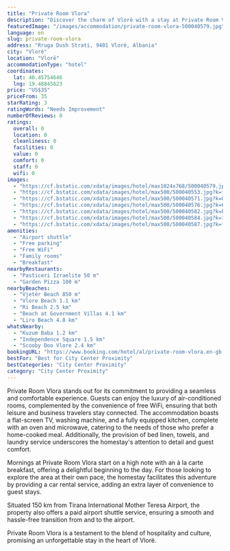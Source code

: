 ```yaml
---
title: "Private Room Vlora"
description: "Discover the charm of Vlorë with a stay at Private Room Vlora, a prime choice for travelers seeking a blend of comfort and convenience."
featuredImage: "/images/accommodation/private-room-vlora-500040579.jpg"
language: en
slug: private-room-vlora
address: "Rruga Dush Strati, 9401 Vlorë, Albania"
city: "Vlorë"
location: "Vlorë"
accommodationType: "hotel"
coordinates:
  lat: 40.45754646
  lng: 19.48845623
price: "US$35"
priceFrom: 35
starRating: 3
ratingWords: "Needs Improvement"
numberOfReviews: 0
ratings:
  overall: 0
  location: 0
  cleanliness: 0
  facilities: 0
  value: 0
  comfort: 0
  staff: 0
  wifi: 0
images:
  - "https://cf.bstatic.com/xdata/images/hotel/max1024x768/500040579.jpg?k=c31acf7fd1e982bd539ac4494baefb22dec688404650eff4f6fb784742ae58c8&o=&hp=1"
  - "https://cf.bstatic.com/xdata/images/hotel/max500/500040553.jpg?k=f6f0032e351abe14db58b7b13db0cf67f7e2aa5cab14536c33cd68d4dd7b2f1d&o=&hp=1"
  - "https://cf.bstatic.com/xdata/images/hotel/max500/500040571.jpg?k=07dffc252751ed0ef44064fdf54e301209a42c01bc5c9e4ef280cc71f413de29&o=&hp=1"
  - "https://cf.bstatic.com/xdata/images/hotel/max500/500040576.jpg?k=6ad9f8041e54a652a3a3f135ac07d5270a8aa42f75597c2fe89230b1538e3588&o=&hp=1"
  - "https://cf.bstatic.com/xdata/images/hotel/max500/500040582.jpg?k=b31b394bd5ebbd62cbde5726085be0a8fbd99c9fdb9a473df0473a27598fa615&o=&hp=1"
  - "https://cf.bstatic.com/xdata/images/hotel/max500/500040584.jpg?k=149830ef63c345f70c8d10596160a22049b6a990de6460cd68b40a47373cd081&o=&hp=1"
  - "https://cf.bstatic.com/xdata/images/hotel/max500/500040587.jpg?k=f0831ab9b62f3d41a697efe9453d8fa415eeb3d29f77689787945f019dccaf0d&o=&hp=1"
amenities:
  - "Airport shuttle"
  - "Free parking"
  - "Free WiFi"
  - "Family rooms"
  - "Breakfast"
nearbyRestaurants:
  - "Pasticeri Izraelite 50 m"
  - "Garden Pizza 100 m"
nearbyBeaches:
  - "Vjetër Beach 850 m"
  - "Vlore Beach 1.1 km"
  - "Ri Beach 2.5 km"
  - "Beach at Government Villas 4.1 km"
  - "Liro Beach 4.8 km"
whatsNearby:
  - "Kuzum Baba 1.2 km"
  - "Independence Square 1.5 km"
  - "Scooby Doo Vlore 2.4 km"
bookingURL: "https://www.booking.com/hotel/al/private-room-vlora.en-gb.html?aid=8035640"
bestFor: "Best for City Center Proximity"
bestCategories: "City Center Proximity"
category: "City Center Proximity"
---
```


Private Room Vlora stands out for its commitment to providing a seamless and comfortable experience. Guests can enjoy the luxury of air-conditioned rooms, complemented by the convenience of free WiFi, ensuring that both leisure and business travelers stay connected. The accommodation boasts a flat-screen TV, washing machine, and a fully equipped kitchen, complete with an oven and microwave, catering to the needs of those who prefer a home-cooked meal. Additionally, the provision of bed linen, towels, and laundry service underscores the homestay's attention to detail and guest comfort.

Mornings at Private Room Vlora start on a high note with an à la carte breakfast, offering a delightful beginning to the day. For those looking to explore the area at their own pace, the homestay facilitates this adventure by providing a car rental service, adding an extra layer of convenience to guest stays.

Situated 150 km from Tirana International Mother Teresa Airport, the property also offers a paid airport shuttle service, ensuring a smooth and hassle-free transition from and to the airport.

Private Room Vlora is a testament to the blend of hospitality and culture, promising an unforgettable stay in the heart of Vlorë.